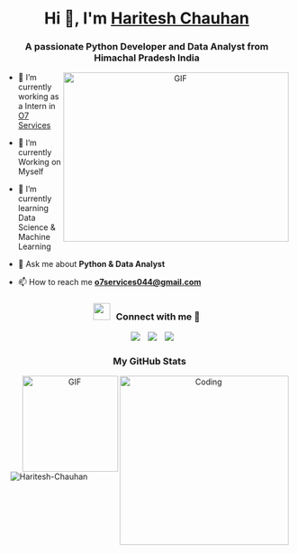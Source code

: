 <h1 align="center">Hi 👋, I'm <a href="https://100rabhcsmc.github.io/Me.io/" target="blank">
Haritesh Chauhan</a></h1>
<h3 align="center">A passionate Python Developer and Data Analyst from Himachal Pradesh India </h3>
<!-- <p align="left"> <a href="https://twitter.com/100rabhcsmc" target="blank"><img src="https://img.shields.io/twitter/follow/100rabhcsmc?logo=twitter&style=for-the-badge" alt="100rabhcsmc" /></a> </p> -->

<a target="_blank" align="center">
  <img align="right" top="500" height="300" width="400" alt="GIF" src="https://media.giphy.com/media/SWoSkN6DxTszqIKEqv/giphy.gif">
</a>

- 🔭 I’m currently working as a Intern in  <a href="https://o7services.com/" target="blank">O7 Services</a>

- 🌱 I’m currently Working on Myself

- 🌱 I’m currently learning Data Science & Machine Learning

- 💬 Ask me about **Python & Data Analyst**

- 📫 How to reach me **o7services044@gmail.com**

<!--- 📄 Know about my experiences <a href="https://github.com/100rabhcsmc/Me.io/blob/master/01SaurabhChavanReactNativeResume.pdf" target="blank">Resume</a>
<br/>--->

<h3 align="center" > <img src="https://media.giphy.com/media/iY8CRBdQXODJSCERIr/giphy.gif" width="30" height="30" style="margin-right: 10px;">Connect with me 🤝 </h3>

<p align="center">
 <div align="center"  class="icons-social" style="margin-left: 10px;">
        <a style="margin-left: 10px;"  target="_blank" href="www.linkedin.com/in/haritesh-chauhan">
          	<img src="https://img.icons8.com/doodle/40/000000/linkedin--v2.png"></a>
        <a style="margin-left: 10px;" target="_blank" href="https://github.com/Haritesh_ChauhanO7">
           <img src="https://img.icons8.com/doodle/40/000000/github--v1.png"></a>
         <a style="margin-left: 10px;" target="_blank" href="https://stackoverflow.com/users/23146169/haritesh-chauhan?tab=profile">
				<img src="https://img.icons8.com/external-tal-revivo-color-tal-revivo/40/000000/external-stack-overflow-is-a-question-and-answer-site-for-professional-logo-color-tal-revivo.png"></a>

<h3>My GitHub Stats</h3>
<img align="right" alt="Coding" width="300" src="https://cdn.dribbble.com/users/1277312/screenshots/14733298/media/39b1045e593737587dd60e42c8422d1f.gif" >
<img align="right" alt="GIF" height="170px" src="https://media.giphy.com/avatars/mwooodward/cIe5MvDvX4Vc/200h.gif" /><br>
<p><img align="left" src="https://github-readme-stats.vercel.app/api/top-langs?username=Haritesh_ChauhanO7&show_icons=true&theme=dark&locale=en&layout=compact" alt="Haritesh-Chauhan" /></p>
